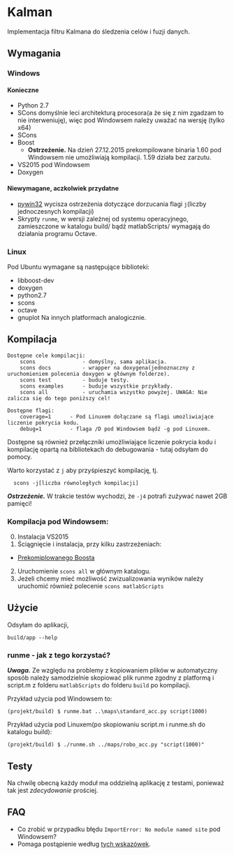 # Kalman
Implementacja filtru Kalmana do śledzenia celów i fuzji danych.


## Wymagania
### Windows
#### Konieczne
- Python 2.7
 - SCons domyślnie leci architekturą procesora(a że się z nim zgadzam to nie interweniuję), więc pod Windowsem należy uważać na wersję (tylko x64)
- SCons
- Boost
  - **Ostrzeżenie.** Na dzień 27.12.2015 prekompilowane binaria 1.60 pod Windowsem nie umożliwiają kompilacji. 1.59 działa bez zarzutu.
- VS2015 pod Windowsem
- Doxygen

#### Niewymagane, aczkolwiek przydatne
- [pywin32](http://sourceforge.net/projects/pywin32/) wycisza ostrzeżenia dotyczące dorzucania flagi `j`(liczby jednoczesnych kompilacji)
- Skrypty `runme`, w wersji zależnej od systemu operacyjnego, zamieszczone w katalogu build/ bądź matlabScripts/ wymagają do działania programu Octave.

### Linux
Pod Ubuntu wymagane są następujące biblioteki:

 - libboost-dev
 - doxygen
 - python2.7
 - scons
 - octave
 - gnuplot
Na innych platformach analogicznie.
## Kompilacja

```
Dostępne cele kompilacji:
    scons               - domyślny, sama aplikacja.
    scons docs          - wrapper na doxygena(jednoznaczny z uruchomieniem polecenia doxygen w głównym folderze).
    scons test          - buduje testy.
    scons examples      - buduje wszystkie przykłady.
    scons all           - uruchamia wszystko powyżej. UWAGA: Nie zalicza się do tego poniższy cel!

Dostępne flagi:
    coverage=1  	- Pod Linuxem dołączane są flagi umożliwiające liczenie pokrycia kodu.
    debug=1         - flaga /D pod Windowsem bądź -g pod Linuxem.
```
Dostępne są również przełączniki umożliwiające liczenie pokrycia kodu i kompilację opartą na bibliotekach do debugowania - tutaj odsyłam do pomocy.

Warto korzystać z `j` aby przyśpieszyć kompilację, tj.
```
  scons -j[liczba równoległych kompilacji]
```
***Ostrzeżenie.*** W trakcie testów wychodzi, że `-j4` potrafi zużywać nawet 2GB pamięci!

### Kompilacja pod Windowsem:
0. Instalacja VS2015
1. Ściągnięcie i instalacja, przy kilku zastrzeżeniach:
 - [Prekomiplowanego Boosta](http://sourceforge.net/projects/boost/files/boost-binaries/1.59.0/boost_1_59_0-msvc-14.0-64.exe/download)
2. Uruchomienie `scons all` w głównym katalogu.
3. Jeżeli chcemy mieć możliwość zwizualizowania wyników należy uruchomić również polecenie `scons matlabScripts`


## Użycie
Odsyłam do aplikacji,
```
build/app --help
```

### runme - jak z tego korzystać?
***Uwaga.*** Ze względu na problemy z kopiowaniem plików w automatyczny sposób należy samodzielnie skopiować plik runme zgodny z platformą i script.m z folderu `matlabScripts` do folderu `build` po kompilacji.

Przykład użycia pod Windowsem to:
```
(projekt/build) $ runme.bat ..\maps\standard_acc.py script(1000)
```
Przykład użycia pod Linuxem(po skopiowaniu script.m i runme.sh do katalogu build):
```
(projekt/build) $ ./runme.sh ../maps/robo_acc.py "script(1000)"
```
## Testy
Na chwilę obecną każdy moduł ma oddzielną aplikację z testami, ponieważ tak jest _zdecydowanie_ prościej.

## FAQ
- Co zrobić w przypadku błędu `ImportError: No module named site` pod Windowsem?
 - Pomaga postąpienie według [tych wskazówek](http://stackoverflow.com/questions/5599872/python-windows-importerror-no-module-named-site).
